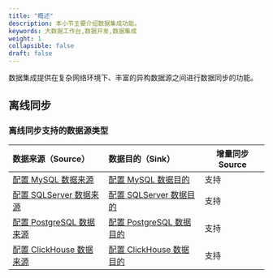 ```yaml
---
title: "概述"
description: 本小节主要介绍数据集成功能。 
keywords: 大数据工作台,数据开发,数据集成
weight: 1
collapsible: false
draft: false
---
```


数据集成提供在复杂网络环境下、丰富的异构数据源之间进行数据同步的功能。

## 离线同步

### 离线同步支持的数据源类型

| 数据来源（Source）                                           | 数据目的（Sink）                                             | 增量同步 Source |
| :----------------------------------------------------------- | :----------------------------------------------------------- | --------------- |
| [配置 MySQL 数据来源](/bigdata/dataomnis/manual/integration_job/cfg_source/mysql) | [配置 MySQL 数据目的](/bigdata/dataomnis/manual/integration_job/cfg_sink/mysql) | 支持            |
| [配置 SQLServer 数据来源](/bigdata/dataomnis/manual/integration_job/cfg_source/sqlserver) | [配置 SQLServer 数据目的](/bigdata/dataomnis/manual/integration_job/cfg_sink/sqlserver) | 支持            |
| [配置 PostgreSQL 数据来源](/bigdata/dataomnis/manual/integration_job/cfg_source/postgresql) | [配置 PostgreSQL 数据目的](/bigdata/dataomnis/manual/integration_job/cfg_sink/postgresql) | 支持            |
| [配置 ClickHouse 数据来源](/bigdata/dataomnis/manual/integration_job/cfg_source/clickhouse) | [配置 ClickHouse 数据目的](/bigdata/dataomnis/manual/integration_job/cfg_sink/clickhouse) | 支持            |

<!-- | 数据源类型                                                   | 数据来源（Source）                                           | 数据目的（Sink）                                             | 增量同步Source |
| :----------------------------------------------------------- | :----------------------------------------------------------- | :----------------------------------------------------------- | -------------- |
| [MySQL](/bigdata/dataomnis/manual/source_data/add_data/mysql) | [配置 MySQL 数据来源](/bigdata/dataomnis/manual/integration_job/cfg_source/mysql) | [配置 MySQL 数据目的](/bigdata/dataomnis/manual/integration_job/cfg_sink/mysql) |                |
| [TiDB](/bigdata/dataomnis/manual/source_data/add_data/tidb)  | 不支持                                                       | [配置 TiDB 数据目的](/bigdata/dataomnis/manual/integration_job/cfg_sink/tidb) | 不支持         |
| [Oracle](/bigdata/dataomnis/manual/source_data/add_data/oracle) | [配置 Oracle 数据来源](/bigdata/dataomnis/manual/integration_job/cfg_source/oracle) | [配置 Oracle 数据目的](/bigdata/dataomnis/manual/integration_job/cfg_sink/oracle) |                |
| [SQLServer](/bigdata/dataomnis/manual/source_data/add_data/sqlserver) | [配置 SQLServer 数据来源](/bigdata/dataomnis/manual/integration_job/cfg_source/sqlserver) | [配置 SQLServer 数据目的](/bigdata/dataomnis/manual/integration_job/cfg_sink/sqlserver) |                |
| [PostgreSQL](/bigdata/dataomnis/manual/source_data/add_data/postgresql) | [配置 PostgreSQL 数据来源](/bigdata/dataomnis/manual/integration_job/cfg_source/postgresql) | [配置 PostgreSQL 数据目的](/bigdata/dataomnis/manual/integration_job/cfg_sink/postgresql) |                |
| [DB2](/bigdata/dataomnis/manual/source_data/add_data/db2)    | [配置 DB2 数据来源](/bigdata/dataomnis/manual/integration_job/cfg_source/db2) | [配置 DB2 数据目的](/bigdata/dataomnis/manual/integration_job/cfg_sink/db2) |                |
| [ClickHouse](/bigdata/dataomnis/manual/source_data/add_data/clickhouse) | [配置 ClickHouse 数据来源](/bigdata/dataomnis/manual/integration_job/cfg_source/clickhouse) | [配置 ClickHouse 数据目的](/bigdata/dataomnis/manual/integration_job/cfg_sink/clickhouse) |                |
| [MongoDB](/bigdata/dataomnis/manual/source_data/add_data/mongodb) | [配置 MongoDB 数据来源](/bigdata/dataomnis/manual/integration_job/cfg_source/mongodb) | [配置 MongoDB 数据目的](/bigdata/dataomnis/manual/integration_job/cfg_sink/mongodb) |                |
| [SAP HANA](/bigdata/dataomnis/manual/source_data/add_data/saphana) | [配置 SAP HANA 数据来源](/bigdata/dataomnis/manual/integration_job/cfg_source/saphana) | [配置 SAP HANA 数据目的](/bigdata/dataomnis/manual/integration_job/cfg_sink/saphana) |                |
| [ElasticSearch](/bigdata/dataomnis/manual/source_data/add_data/elasticsearch) | [配置 ElasticSearch 数据来源](/bigdata/dataomnis/manual/integration_job/cfg_source/elasticsearch) | [配置 ElasticSearch 数据目的](/bigdata/dataomnis/manual/integration_job/cfg_sink/elasticsearch) | 不支持         |
| [FTP](/bigdata/dataomnis/manual/source_data/add_data/ftp)    | [配置 FTP 数据来源](/bigdata/dataomnis/manual/integration_job/cfg_source/ftp) | [配置 FTP 数据目的](/bigdata/dataomnis/manual/integration_job/cfg_sink/ftp) | 不支持         |
| [HDFS](/bigdata/dataomnis/manual/source_data/add_data/hdfs)  | [配置 HDFS 数据来源](/bigdata/dataomnis/manual/integration_job/cfg_source/hdfs) | [配置 HDFS 数据目的](/bigdata/dataomnis/manual/integration_job/cfg_sink/hdfs) | 不支持         |
| [Redis](/bigdata/dataomnis/manual/source_data/add_data/redis) | 不支持                                                       | [配置 Redis 数据目的](/bigdata/dataomnis/manual/integration_job/cfg_sink/redis) | 不支持         |
| [Hive](/bigdata/dataomnis/manual/source_data/add_data/hive)  | 不支持                                                       | [配置 Hive 数据目的](/bigdata/dataomnis/manual/integration_job/cfg_sink/hive) | 不支持         |
| [HBase](/bigdata/dataomnis/manual/source_data/add_data/hbase) | [配置 HBase 数据来源](/bigdata/dataomnis/manual/integration_job/cfg_source/hbase) | [配置 HBase 数据目的](/bigdata/dataomnis/manual/integration_job/cfg_sink/hbase) | 不支持         |
| [Kafka](/bigdata/dataomnis/manual/source_data/add_data/kafka) | 不支持                                                       | [配置 Kafka 数据目的](/bigdata/dataomnis/manual/integration_job/cfg_sink/kafka) | 不支持         |
 -->
